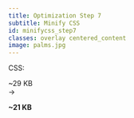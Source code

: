 ```yaml
---
title: Optimization Step 7
subtitle: Minify CSS
id: minifycss_step7
classes: overlay centered_content
image: palms.jpg
---
```


CSS: 

<div class="big_text"> 
~29 KB
<br />
&#8594; 
<br />

<strong>~21 KB</strong>
</div>